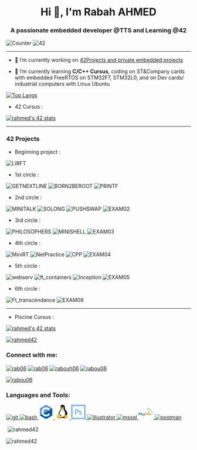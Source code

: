 <h1 align="center">Hi 👋, I'm Rabah AHMED</h1>
<h3 align="center">A passionate embedded developer @TTS and Learning @42</h3>

![Counter](https://komarev.com/ghpvc/?username=rahmed42&color=green&style=flat)
![42](https://badgen.net/badge/Nice/rahmed/orange?cache=86400&icon=https://meta.intra.42.fr/assets/42_logo-7dfc9110a5319a308863b96bda33cea995046d1731cebb735e41b16255106c12.svg)

---


- 🔭 I’m currently working on [42Projects and private embedded projects](https://github.com/rahmed42?tab=repositories)

- 🌱 I’m currently learning **C/C++ Cursus**, coding on ST&Company cards with embedded FreeRTOS on STM32F7, STM32L0, and on Dev cards/ industrial computers with Linux Ubuntu


[![Top Langs](https://github-readme-stats.vercel.app/api/top-langs/?username=rahmed42&layout=compact&theme=prussian)](https://github.com/rahmed42/github-readme-stats)


- 42 Cursus :

[![rahmed's 42 stats](https://badge42.vercel.app/api/v2/cl1mbvsmg00260alc05de4fvo/stats?cursusId=21&coalitionId=117)](https://github.com/JaeSeoKim/badge42)


---

### 42 Projects

- Beginning project :

![LIBFT](https://badgen.net/badge/Libft/125/blue?cache=86400&icon=https://meta.intra.42.fr/assets/42_logo-7dfc9110a5319a308863b96bda33cea995046d1731cebb735e41b16255106c12.svg)


- 1st circle :

![GETNEXTLINE](https://badgen.net/badge/GetNextLine/125/blue/?cache=86400&icon=https://meta.intra.42.fr/assets/42_logo-7dfc9110a5319a308863b96bda33cea995046d1731cebb735e41b16255106c12.svg)
![BORN2BEROOT](https://badgen.net/badge/Born2beRoot/125/blue?cache=86400&icon=https://meta.intra.42.fr/assets/42_logo-7dfc9110a5319a308863b96bda33cea995046d1731cebb735e41b16255106c12.svg)
![PRINTF](https://badgen.net/badge/printf/100/green?cache=86400&icon=https://meta.intra.42.fr/assets/42_logo-7dfc9110a5319a308863b96bda33cea995046d1731cebb735e41b16255106c12.svg)


- 2nd circle :

![MINITALK](https://badgen.net/badge/MiniTalk/100/green/?cache=86400&icon=https://meta.intra.42.fr/assets/42_logo-7dfc9110a5319a308863b96bda33cea995046d1731cebb735e41b16255106c12.svg)
![SOLONG](https://badgen.net/badge/SoLong/125/blue/?cache=86400&icon=https://meta.intra.42.fr/assets/42_logo-7dfc9110a5319a308863b96bda33cea995046d1731cebb735e41b16255106c12.svg)
![PUSHSWAP](https://badgen.net/badge/PushSwap/84/green/?cache=86400&icon=https://meta.intra.42.fr/assets/42_logo-7dfc9110a5319a308863b96bda33cea995046d1731cebb735e41b16255106c12.svg)
![EXAM02](https://badgen.net/badge/Exam02/100/green/?cache=86400&icon=https://meta.intra.42.fr/assets/42_logo-7dfc9110a5319a308863b96bda33cea995046d1731cebb735e41b16255106c12.svg)


- 3rd circle :

![PHILOSOPHERS](https://badgen.net/badge/Philosophers/125/blue/?cache=86400&icon=https://meta.intra.42.fr/assets/42_logo-7dfc9110a5319a308863b96bda33cea995046d1731cebb735e41b16255106c12.svg)
![MINISHELL](https://badgen.net/badge/MiniShell/101/blue/?cache=86400&icon=https://meta.intra.42.fr/assets/42_logo-7dfc9110a5319a308863b96bda33cea995046d1731cebb735e41b16255106c12.svg)
![EXAM03](https://badgen.net/badge/Exam03/100/green/?cache=86400&icon=https://meta.intra.42.fr/assets/42_logo-7dfc9110a5319a308863b96bda33cea995046d1731cebb735e41b16255106c12.svg)


- 4th circle :

![MiniRT](https://badgen.net/badge/MiniRT/105/blue/?cache=86400&icon=https://meta.intra.42.fr/assets/42_logo-7dfc9110a5319a308863b96bda33cea995046d1731cebb735e41b16255106c12.svg)
![NetPractice](https://badgen.net/badge/NetPractice/100/green/?cache=86400&icon=https://meta.intra.42.fr/assets/42_logo-7dfc9110a5319a308863b96bda33cea995046d1731cebb735e41b16255106c12.svg)
![CPP](https://badgen.net/badge/CPP/100/green/?cache=86400&icon=https://meta.intra.42.fr/assets/42_logo-7dfc9110a5319a308863b96bda33cea995046d1731cebb735e41b16255106c12.svg)
![EXAM04](https://badgen.net/badge/Exam04/100/green/?cache=86400&icon=https://meta.intra.42.fr/assets/42_logo-7dfc9110a5319a308863b96bda33cea995046d1731cebb735e41b16255106c12.svg)


- 5th circle :

![webserv](https://badgen.net/badge/Webserv/100/green/?cache=86400&icon=https://meta.intra.42.fr/assets/42_logo-7dfc9110a5319a308863b96bda33cea995046d1731cebb735e41b16255106c12.svg)
![ft_containers](https://badgen.net/badge/ft_containers/.../purple/?cache=86400&icon=https://meta.intra.42.fr/assets/42_logo-7dfc9110a5319a308863b96bda33cea995046d1731cebb735e41b16255106c12.svg)
![Inception](https://badgen.net/badge/Inception/.../purple/?cache=86400&icon=https://meta.intra.42.fr/assets/42_logo-7dfc9110a5319a308863b96bda33cea995046d1731cebb735e41b16255106c12.svg)
![EXAM05](https://badgen.net/badge/Exam05/.../purple/?cache=86400&icon=https://meta.intra.42.fr/assets/42_logo-7dfc9110a5319a308863b96bda33cea995046d1731cebb735e41b16255106c12.svg)


- 6th circle :

![Ft_transcendance](https://badgen.net/badge/Ft_Transcendance/100/green/?cache=86400&icon=https://meta.intra.42.fr/assets/42_logo-7dfc9110a5319a308863b96bda33cea995046d1731cebb735e41b16255106c12.svg)
![EXAM06](https://badgen.net/badge/Exam06/.../purple/?cache=86400&icon=https://meta.intra.42.fr/assets/42_logo-7dfc9110a5319a308863b96bda33cea995046d1731cebb735e41b16255106c12.svg)


---

- Piscine Cursus :

[![rahmed's 42 stats](https://badge42.vercel.app/api/v2/cl1mbvsmg00260alc05de4fvo/stats?cursusId=9&coalitionId=piscine)](     https://github.com/JaeSeoKim/badge42)



<p align="left"> <a href="https://github.com/ryo-ma/github-profile-trophy"><img src="https://github-profile-trophy.vercel.app/?username=rahmed42&theme=nord&rank=SECRET,SSS,SS,S,AAA,AA,A,B" alt="rahmed42" /></a> </p>


<h3 align="left">Connect with me:</h3>
<p align="left">

</p><a href="https://linkedin.com/in/rab06" target="blank"><img align="center" src="https://raw.githubusercontent.com/rahuldkjain/github-profile-readme-generator/master/src/images/icons/Social/linked-in-alt.svg" alt="rab06" height="30" with="40" /></a>
<a href="https://fb.com/rab06" target="blank"><img align="center" src="https://raw.githubusercontent.com/rahuldkjain/github-profile-readme-generator/master/src/images/icons/Social/facebook.svg" alt="rab06" height="30" width="40" /></a>
<a href="https://instagram.com/rabouh06" target="blank"><img align="center" src="https://raw.githubusercontent.com/rahuldkjain/github-profile-readme-generator/master/src/images/icons/Social/instagram.svg" alt="rabouh06" height="30" width="40" /></a>
<a href="https://twitter.com/rabou06" target="blank"><img align="center" src="https://raw.githubusercontent.com/rahuldkjain/github-profile-readme-generator/master/src/images/icons/Social/twitter.svg" alt="rabou06" height="30" width="40" /></a> </p>

<p align="center">
</p><a href="https://twitter.com/rabou06" target="blank"><img src="https://img.shields.io/twitter/follow/rabou06?logo=twitter&style=for-the-badge" alt="rabou06" /></a> </p>

<h3 align="left">Languages and Tools:</h3>
<p align="left">
<a href="https://git-scm.com/" target="_blank"> <img src="https://www.vectorlogo.zone/logos/git-scm/git-scm-icon.svg" alt="git" width="40" height="40"/> </a>
<a href="https://www.gnu.org/software/bash/" target="_blank"> <img src="https://www.vectorlogo.zone/logos/gnu_bash/gnu_bash-icon.svg" alt="bash" width="40" height="40"/> </a>
<a href="https://www.cprogramming.com/" target="_blank"> <img src="https://raw.githubusercontent.com/devicons/devicon/master/icons/c/c-original.svg" alt="c" width="40" height="40"/> </a>
<a href="https://www.linux.org/" target="_blank"> <img src="https://raw.githubusercontent.com/devicons/devicon/master/icons/linux/linux-original.svg" alt="linux" width="40" height="40"/> </a>
<a href="https://www.photoshop.com/en" target="_blank"> <img src="https://raw.githubusercontent.com/devicons/devicon/master/icons/photoshop/photoshop-line.svg" alt="photoshop" width="40" height="40"/> </a>
<a href="https://www.adobe.com/in/products/illustrator.html" target="_blank"> <img src="https://www.vectorlogo.zone/logos/adobe_illustrator/adobe_illustrator-icon.svg" alt="illustrator" width="40" height="40"/> </a>
<a href="https://www.microsoft.com/en-us/sql-server" target="_blank"> <img src="https://www.svgrepo.com/show/303229/microsoft-sql-server-logo.svg" alt="mssql" width="40" height="40"/> </a>
<a href="https://www.mysql.com/" target="_blank"> <img src="https://raw.githubusercontent.com/devicons/devicon/master/icons/mysql/mysql-original-wordmark.svg" alt="mysql" width="40" height="40"/> </a>
<a href="https://postman.com" target="_blank"> <img src="https://www.vectorlogo.zone/logos/getpostman/getpostman-icon.svg" alt="postman" width="40" height="40"/> </a> </p>


<p>&nbsp;<img align="center" src="https://github-readme-stats.vercel.app/api?username=rahmed42&show_icons=true&theme=nord&locale=en" alt="rahmed42" /></p>

<p><img align="center" src="https://github-readme-streak-stats.herokuapp.com/?user=rahmed42&theme=nord" alt="rahmed42" /></p>
